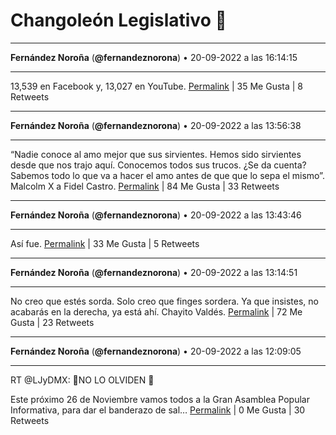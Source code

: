 # Changoleón Legislativo 🙈
*****
**Fernández Noroña** (**@fernandeznorona**) • 20-09-2022 a las 16:14:15
*****
13,539 en Facebook y, 13,027 en YouTube.
[Permalink](https://twitter.com/fernandeznorona/status/1572378639827869698) | 35 Me Gusta | 8 Retweets
*****
**Fernández Noroña** (**@fernandeznorona**) • 20-09-2022 a las 13:56:38
*****
“Nadie conoce al amo mejor que sus sirvientes. Hemos sido sirvientes desde que nos trajo aquí. Conocemos todos sus trucos. ¿Se da cuenta? Sabemos todo lo que va a hacer el amo  antes de que que lo sepa el mismo”. Malcolm X a Fidel Castro.
[Permalink](https://twitter.com/fernandeznorona/status/1572344004280258561) | 84 Me Gusta | 33 Retweets
*****
**Fernández Noroña** (**@fernandeznorona**) • 20-09-2022 a las 13:43:46
*****
Así fue.
[Permalink](https://twitter.com/fernandeznorona/status/1572340769851146242) | 33 Me Gusta | 5 Retweets
*****
**Fernández Noroña** (**@fernandeznorona**) • 20-09-2022 a las 13:14:51
*****
No creo que estés sorda. Solo creo que finges sordera. Ya que insistes, no acabarás en la derecha, ya está ahí. Chayito Valdés.
[Permalink](https://twitter.com/fernandeznorona/status/1572333490754166785) | 72 Me Gusta | 23 Retweets
*****
**Fernández Noroña** (**@fernandeznorona**) • 20-09-2022 a las 12:09:05
*****
RT @LJyDMX: 🚩NO LO OLVIDEN 🚩


Este próximo 26 de Noviembre vamos todos a la Gran Asamblea Popular Informativa, para dar el banderazo de sal…
[Permalink](https://twitter.com/fernandeznorona/status/1572316942182256640) | 0 Me Gusta | 30 Retweets